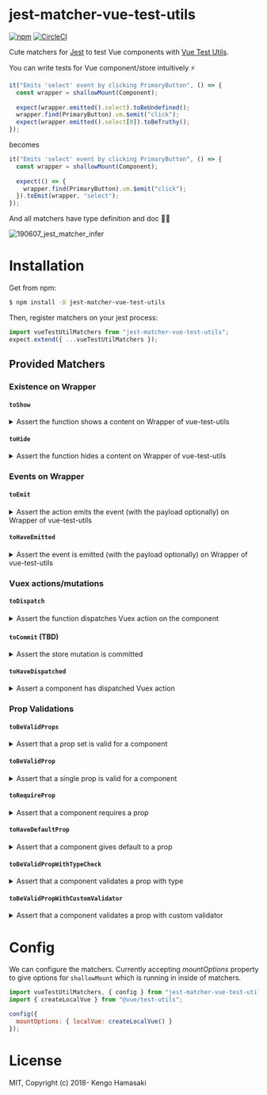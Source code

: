# jest-matcher-vue-test-utils

[![npm](https://img.shields.io/npm/v/jest-matcher-vue-test-utils.svg?style=for-the-badge)](https://www.npmjs.com/package/jest-matcher-vue-test-utils)
[![CircleCI](https://img.shields.io/circleci/project/github/hmsk/jest-matcher-vue-test-utils/master.svg?style=for-the-badge)](https://circleci.com/gh/hmsk/jest-matcher-vue-test-utils)

Cute matchers for [Jest](https://facebook.github.io/jest) to test Vue components with [Vue Test Utils](https://vue-test-utils.vuejs.org/).

You can write tests for Vue component/store intuitively ⚡️

```ts
it("Emits 'select' event by clicking PrimaryButton", () => {
  const wrapper = shallowMount(Component);
  
  expect(wrapper.emitted().select).toBeUndefined();
  wrapper.find(PrimaryButton).vm.$emit("click");
  expect(wrapper.emitted().select[0]).toBeTruthy();
});
```

becomes

```ts
it("Emits 'select' event by clicking PrimaryButton", () => {
  const wrapper = shallowMount(Component);
  
  expect(() => {
    wrapper.find(PrimaryButton).vm.$emit("click");
  }).toEmit(wrapper, "select");
});
```

And all matchers have type definition and doc 💇‍♂️

![190607_jest_matcher_infer](https://user-images.githubusercontent.com/85887/59101871-316fb600-88df-11e9-9ce1-54e5231c2bf6.gif)

# Installation

Get from npm:

```sh
$ npm install -D jest-matcher-vue-test-utils
```

Then, register matchers on your jest process:

```js
import vueTestUtilMatchers from "jest-matcher-vue-test-utils";
expect.extend({ ...vueTestUtilMatchers });
```

## Provided Matchers

### Existence on Wrapper

#### `toShow`

<details>
  <summary>Assert the function shows a content on Wrapper of vue-test-utils</summary>

```js
// error-message.vue
<template>
  <div>
    <p v-if="isError" class="error">message</p>
  </div>
</template>

...

data: function () {
  return {
    isError: false
  }
},
methods: {
  showError () {
    this.isError = true;
  }
}
```

```js
import Component from "./error-message.vue";

it("show error by showError", async () => {
  return expect(async () => {
    wrapper.vm.showError();
    await wrapper.vm.$nextTick();
  }).toShow(wrapper, "p.error"); // Passes
});
```
</details>

#### `toHide`

<details>
  <summary>Assert the function hides a content on Wrapper of vue-test-utils</summary>

```js
// error-message.vue
<template>
  <div>
    <p v-if="isError" class="error">message</p>
  </div>
</template>

...

data: function () {
  return {
    isError: true
  }
},
methods: {
  hideError () {
    this.isError = false;
  }
}
```

```js
import Component from "./error-message.vue";

it("show error by showError", async () => {
  return expect(async () => {
    wrapper.vm.hideError();
    await wrapper.vm.$nextTick();
  }).toHide(wrapper, "p.error"); // Passes
});
```

</details>

### Events on Wrapper

#### `toEmit`

<details>
  <summary>Assert the action emits the event (with the payload optionally) on Wrapper of vue-test-utils</summary>

```js
// event.vue
<template>
  <div @click="emitEvent('clicked')">
    Click Me
  </div>
</template>

<script>
module.exports = {
  methods: {
    emitEvent (e) {
      this.$emit("special", e);
    }
  }
}
</script>
```

```js
import Component from "./event.vue";

it("emits special event by click", () => {
  const wrapper = shallowMount(Component);
  expect(() => wrapper.trigger("click")).toEmit(wrapper, "special"); // Passes
  expect(() => wrapper.trigger("click")).toEmit(wrapper, "special", "clicked"); // Passes
});
```

Async function is supported as well.

```js
it("emits special event by click", async () => {
  const wrapper = shallowMount(Component);
  return expect(async () => triggersEventAsynchronously()).toEmit(wrapper, "special", "clicked"); // Passes
});
```

</details>

#### `toHaveEmitted`

<details>
  <summary>Assert the event is emitted (with the payload optionally) on Wrapper of vue-test-utils</summary>

```js
// event.vue
<template>
  <div @click="emitEvent('clicked')">
    Click Me
  </div>
</template>

<script>
module.exports = {
  methods: {
    emitEvent (e) {
      this.$emit("special", e);
    }
  }
}
</script>
```

```js
import Component from "./event.vue";

it("emits special event by click", () => {
  const wrapper = shallowMount(Component);
  wrapper.trigger("click");
  expect(wrapper).toHaveEmitted("special"); // Passes
  expect(wrapper).toHaveEmitted("special", "clicked"); // Passes
});
```
</details>

### Vuex actions/mutations

#### `toDispatch`

<details>
<summary>Assert the function dispatches Vuex action on the component</summary>

```js
// click-store.vue
<template>
  <div @click="dispatchStore('click')">
    Click Me
  </div>
</template>

<script>
module.exports = {
  methods: {
    dispatchStore (e) {
      this.$store.dispatch('awesomeAction', e);
    }
  }
}
</script>
```

```js
import Component from "./click-store.vue";

it("Dispatches the action on store by click", () => {
  const wrapper = shallowMount(Component)  expect(() => {
    wrapper.trigger("click");
  }).toDispatch(wrapper, "awesomeAction"); // Passes

  expect(() => {
    wrapper.trigger("click");
  }).toDispatch(wrapper, "awesomeAction", 'click'); // Passes
});
```
</details>

#### `toCommit` (TBD)

<details>
<summary>Assert the store mutation is committed</summary>

```js
// click-store.vue
<template>
  <div @click="commitStore('click')">
    Click Me
  </div>
</template>

<script>
module.exports = {
  methods: {
    commitStore (e) {
      this.$store.commit('importantMutation', e);
    }
  }
}
</script>
```

```js
import Component from "./click-store.vue";

it("Commits the mutation on store by click", () => {
  const wrapper = shallowMount(Component);
  expect(() => {
    wrapper.trigger("click");
  }).toCommit(wrapper, "importantMutation"); // Passes

  expect(() => {
    wrapper.trigger("click");
  }).toCommit(wrapper, "importantMutation", 'click'); // Passes
});
```
</details>

#### `toHaveDispatched`

<details>
<summary>Assert a component has dispatched Vuex action</summary>

```js
// click-store.vue
<template>
  <div @click="dispatchStore('click')">
    Click Me
  </div>
</template>

<script>
module.exports = {
  methods: {
    dispatchStore (e) {
      this.$store.dispatch('awesomeAction', e);
    }
  }
}
</script>
```

```js
import Component from "./click-store.vue";
import { vuexPlugin } from "jest-matcher-vue-test-utils";

it("Dispatches the action on store by click", () => {
  const store = new Vuex.Store({
    actions: dispatchStore() {},
    plugins: [vuexPlugin()] // Requires adding plugin to use `toHaveDispatched` matcher
  });

  const wrapper = shallowMount(Component, { store })
  wrapper.trigger("click");
  expect(wrapper).toHaveDispatched("awesomeAction"); // Passes
  expect(wrapper).toHaveDispatched("awesomeAction", "click"); // Passes
});
```
</details>

### Prop Validations

#### `toBeValidProps`

<details>
  <summary>Assert that a prop set is valid for a component</summary>

```js
// name-require-and-fullname-is-validated-component.vue
props: {
  name: {
    type: String,
    required: true
  }
  fullname: {
    validator: function (val) {
      return !!val && val.match(/.+\s.+/);
    }
  }
}
```

```js
import Component from "./name-require-and-fullname-is-validated-component.vue";

it("component validates props", () => {
  expect(Component).toBeValidProps({ name: "required name", fullName: "Kengo Hamasaki" }); // Passes
  expect(Component).toBeValidProps({ fullName: "Kengo Hamasaki" }); // Fails
  expect(Component).toBeValidProps({ name: "required name", fullName: "Kengo" }); // Fails
});
```
</details>

#### `toBeValidProp`

<details>
  <summary>Assert that a single prop is valid for a component</summary>

```js
// name-require-component.vue
props: {
  name: {
    type: String,
    required: true
  }
}
```

```js
import Component from "./name-require-component.vue";

it("component validates props", () => {
  expect(Component).toBeValidProp("name", "Required Name"); // Passes
  expect(Component).toBeValidProp("name", null); // Fails as required
  expect(Component).toBeValidProp("name", 123}); // Fails as typecheck
});
```
</details>



#### `toRequireProp`

<details>
  <summary>Assert that a component requires a prop</summary>

```js
// name-require-component.vue
props: {
  name: {
    type: String,
    required: true
  }
}
```

```js
import Component from "./name-require-component.vue";

it("component requires name prop", () => {
  expect(Component).toRequireProp("name"); // Passes
  expect(Component).toRequireProp("birthday"); // Fails
});
```
</details>

#### `toHaveDefaultProp`

<details>
  <summary>Assert that a component gives default to a prop</summary>

```js
// default-address-component.vue
props: {
  address: {
    type: String,
    default: "Kitakyushu, Japan"
  }
}
```

```js
import Component from "./default-address-component.vue";

it("component gives default value for address prop", () => {
  expect(Component).toHaveDefaultProp("address", "Kitakyushu, Japan"); // Passes
  expect(Component).toHaveDefaultProp("address", "San Francisco, US"); // Fails
});
```
</details>

#### `toBeValidPropWithTypeCheck`

<details>
  <summary>Assert that a component validates a prop with type</summary>

```js
// takes-zipcode-component.vue
props: {
  zipcode: {
    type: String
  }
}
```

```js
import Component from "./takes-zipcode-component.vue";

it("component validates zipcode prop", () => {
  expect(Component).toBeValidPropWithTypeCheck("zipcode", "94103"); // Passes
  expect(Component).toBeValidPropWithTypeCheck("zipcode", 94103); // Fails
});
```
</details>

#### `toBeValidPropWithCustomValidator`

<details>
  <summary>Assert that a component validates a prop with custom validator</summary>

```js
// fullname-is-validated-component.vue
props: {
  fullname: {
    validator: function (val) {
      return !!val && val.match(/.+\s.+/);
    }
  }
}
```

```js
import Component from "./fullname-is-validated-component.vue";

it("component validates fullname prop", () => {
  expect(Component).toBeValidPropWithCustomValidator("fullname", "Kengo Hamasaki"); // Passes
  expect(Component).toBeValidPropWithCustomValidator("fullname", "Kengo"); // Fails
});
```
</details>

# Config

We can configure the matchers. Currently accepting *mountOptions* property to give options for `shallowMount` which is running in inside of matchers.

```js
import vueTestUtilMatchers, { config } from "jest-matcher-vue-test-utils";
import { createLocalVue } from "@vue/test-utils";

config({
  mountOptions: { localVue: createLocalVue() }
});
```

# License

MIT, Copyright (c) 2018- Kengo Hamasaki
